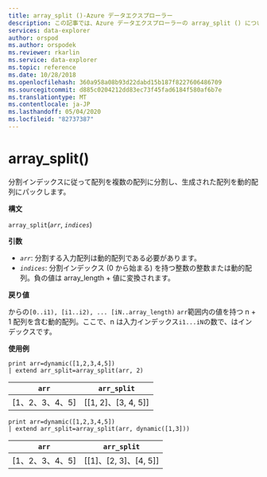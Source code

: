 ```yaml
---
title: array_split ()-Azure データエクスプローラー
description: この記事では、Azure データエクスプローラーの array_split () について説明します。
services: data-explorer
author: orspod
ms.author: orspodek
ms.reviewer: rkarlin
ms.service: data-explorer
ms.topic: reference
ms.date: 10/28/2018
ms.openlocfilehash: 360a958a08b93d22dabd15b187f8227606486709
ms.sourcegitcommit: d885c0204212dd83ec73f45fad6184f580af6b7e
ms.translationtype: MT
ms.contentlocale: ja-JP
ms.lasthandoff: 05/04/2020
ms.locfileid: "82737387"
---
```

# <a name="array_split"></a>array_split()

分割インデックスに従って配列を複数の配列に分割し、生成された配列を動的配列にパックします。

**構文**

`array_split`(*`arr`*, *`indices`*)

**引数**

* *`arr`*: 分割する入力配列は動的配列である必要があります。
* *`indices`*: 分割インデックス (0 から始まる) を持つ整数の整数または動的配列。負の値は array_length + 値に変換されます。

**戻り値**

からの`[0..i1), [i1..i2), ... [iN..array_length)` `arr`範囲内の値を持つ n + 1 配列を含む動的配列。ここで、n は入力インデックス`i1...iN`の数で、はインデックスです。

**使用例**

```kusto
print arr=dynamic([1,2,3,4,5]) 
| extend arr_split=array_split(arr, 2)
```

|`arr`|`arr_split`|
|---|---|
|[1、2、3、4、5]|[[1, 2]、[3, 4, 5]]|


```kusto
print arr=dynamic([1,2,3,4,5]) 
| extend arr_split=array_split(arr, dynamic([1,3]))
```

|`arr`|`arr_split`|
|---|---|
|[1、2、3、4、5]|[[1]、[2, 3]、[4, 5]]|
